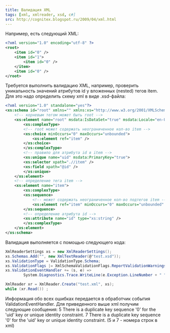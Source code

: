 ```yaml
---
title: Валидация XML
tags: [xml, xmlreader, xsd, c#]
src: http://cognitex.blogspot.ru/2009/04/xml.html
---
```

Например, есть следующий XML:
```xml
<?xml version="1.0" encoding="utf-8" ?>
<root>
  	<item id="0" />
  	<item id="1">
    	<item id="0" />
  	</item>
  	<item id="0" />
</root>
```
Требуется выполнить валидацию XML, например, проверить уникальность значений атрибутов id у вложенных (nested) тегов item. Для это надо определить схему xml в виде .xsd-файла:
```xsd
<?xml version="1.0" standalone="yes"?>
<xs:schema id="root" xmlns="" xmlns:xs="http://www.w3.org/2001/XMLSchema" xmlns:msdata="urn:schemas-microsoft-com:xml-msdata">
  	<!-- корневым тегом может быть root -->
  	<xs:element name="root" msdata:IsDataSet="true" msdata:Locale="en-US">
    	<xs:complexType>
      	<!-- root может содержать неограниченное кол-во item -->
      	<xs:choice minOccurs="0" maxOccurs="unbounded">
        	<xs:element ref="item" />
      	</xs:choice>
    	</xs:complexType>
    	<!-- правило для атрибута id в item -->
    	<xs:unique name="uid" msdata:PrimaryKey="true">
      	<xs:selector xpath=".//item" />
      	<xs:field xpath="@id" />
    	</xs:unique>
  	</xs:element>
  	<!-- определение тега item -->
  	<xs:element name="item">
    	<xs:complexType>
      	<xs:sequence>
        	<!-- может содержать неограниченное кол-во подтегов item -->
        	<xs:element ref="item" minOccurs="0" maxOccurs="unbounded" />
      	</xs:sequence>
      	<!-- определение атрибута id -->
      	<xs:attribute name="id" type="xs:string" />
    	</xs:complexType>
  	</xs:element>
</xs:schema>
```
Валидация выполняется с помощью следующего кода:
```c#
XmlReaderSettings xs = new XmlReaderSettings();
xs.Schemas.Add("", new XmlTextReader(@"test.xsd"));
xs.ValidationType = ValidationType.Schema;
xs.ValidationFlags |= XmlSchemaValidationFlags.ReportValidationWarnings | XmlSchemaValidationFlags.ProcessIdentityConstraints;
xs.ValidationEventHandler += (s, e) =>
    	System.Diagnostics.Trace.WriteLine(e.Exception.LineNumber + " " + e.Message);

XmlReader xr = XmlReader.Create("test.xml", xs);
while (xr.Read()) ;
```
Информация обо всех ошибках передается в обработчик события ValidationEventHandler.
Для приведенного выше xml получим следующие сообщения: 
5 There is a duplicate key sequence '0' for the 'uid' key or unique identity constraint.
7 There is a duplicate key sequence '0' for the 'uid' key or unique identity constraint.
(5 и 7 - номера строк в xml)
